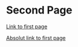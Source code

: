 # Second Page

[Link to first page](first-page.md)

[Absolut link to first page](/testing/mover/first-page.md)
